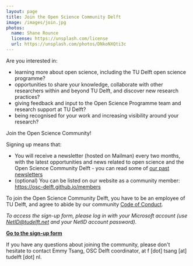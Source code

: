 ```yaml
---
layout: page
title: Join the Open Science Community Delft
image: /images/join.jpg
photos:
  name: Shane Rounce
  license: https://unsplash.com/license
  url: https://unsplash.com/photos/DNkoNXQti3c
---
```


Are you interested in:
- learning more about open science, including the TU Delft open science programme?
- opportunities to share your knowledge, collaborate with other researchers within and beyond TU Delft, and discover new research practices?
- giving feedback and input to the Open Science Programme team and research support at TU Delft?
- being recognised for your work and increasing visibility around your research?

Join the Open Science Community!

Signing up means that:
- You will receive a newsletter (hosted on Mailman) every two months, with the latest opportunities and news related to open science and the Open Science Community Delft - you can read some of [our past newsletters](https://github.com/osc-delft/newsletters)
- (optional) You can be listed on our website as a community member: https://osc-delft.github.io/members

To join the Open Science Community Delft, you have to be an employee of TU Delft, and agree to abide by our community [Code of Conduct](https://github.com/osc-delft/osc-delft.github.io/blob/develop/CODE_OF_CONDUCT.md).

*To access the sign-up form, please log in with your Microsoft account (use NetID@tudelft.net and your NetID account password).*

[**Go to the sign-up form**](https://forms.office.com/Pages/ResponsePage.aspx?id=TVJuCSlpMECM04q0LeCIe5b6siKuJadBi47i1ux3Gu1UQ1BZV1JJSk9WQlY3MUJHWllJRUpXR0NJSS4u)

If you have any questions about joining the community, please don't hesitate to contact Emmy Tsang, OSC Delft coordinator, at f [dot] tsang [at] tudelft [dot] nl.
